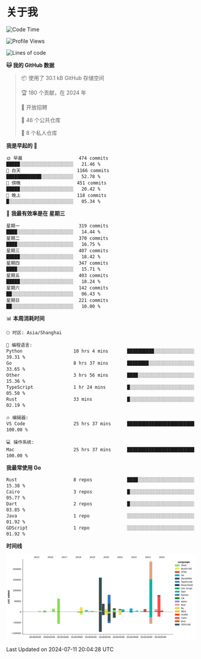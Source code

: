 # 关于我

<!--START_SECTION:waka-->
![Code Time](http://img.shields.io/badge/Code%20Time-2%2C924%20hrs%2025%20mins-blue)

![Profile Views](http://img.shields.io/badge/%E4%B8%AA%E4%BA%BA%E8%B5%84%E6%96%99%E8%A7%82%E7%9C%8B%E6%AC%A1%E6%95%B0-0-blue)

![Lines of code](https://img.shields.io/badge/%E4%BB%8E%E3%80%8CHello%20World%E3%80%8D%E8%B5%B7%E6%88%91%E5%B7%B2%E7%BB%8F%E5%86%99%E4%BA%86-813.2%20thousand%20%E8%A1%8C%E4%BB%A3%E7%A0%81-blue)

**🐱 我的 GitHub 数据** 

> 📦  使用了 30.1 kB GitHub 存储空间 
 > 
> 🏆 180 个贡献，在 2024 年
 > 
> 💼 开放招聘
 > 
> 📜 46 个公共仓库 
 > 
> 🔑 8 个私人仓库 
 > 
**我是早起的 🐤** 

```text
🌞 早晨                     474 commits         █████░░░░░░░░░░░░░░░░░░░░   21.46 % 
🌆 白天                     1166 commits        █████████████░░░░░░░░░░░░   52.78 % 
🌃 傍晚                     451 commits         █████░░░░░░░░░░░░░░░░░░░░   20.42 % 
🌙 晚上                     118 commits         █░░░░░░░░░░░░░░░░░░░░░░░░   05.34 % 
```
📅 **我最有效率是在 星期三** 

```text
星期一                      319 commits         ████░░░░░░░░░░░░░░░░░░░░░   14.44 % 
星期二                      370 commits         ████░░░░░░░░░░░░░░░░░░░░░   16.75 % 
星期三                      407 commits         █████░░░░░░░░░░░░░░░░░░░░   18.42 % 
星期四                      347 commits         ████░░░░░░░░░░░░░░░░░░░░░   15.71 % 
星期五                      403 commits         █████░░░░░░░░░░░░░░░░░░░░   18.24 % 
星期六                      142 commits         ██░░░░░░░░░░░░░░░░░░░░░░░   06.43 % 
星期日                      221 commits         ██░░░░░░░░░░░░░░░░░░░░░░░   10.00 % 
```


📊 **本周消耗时间** 

```text
🕑︎ 时区: Asia/Shanghai

💬 编程语言: 
Python                   10 hrs 4 mins       ██████████░░░░░░░░░░░░░░░   39.31 % 
Go                       8 hrs 37 mins       ████████░░░░░░░░░░░░░░░░░   33.65 % 
Other                    3 hrs 56 mins       ████░░░░░░░░░░░░░░░░░░░░░   15.36 % 
TypeScript               1 hr 24 mins        █░░░░░░░░░░░░░░░░░░░░░░░░   05.50 % 
Rust                     33 mins             █░░░░░░░░░░░░░░░░░░░░░░░░   02.19 % 

🔥 编辑器: 
VS Code                  25 hrs 37 mins      █████████████████████████   100.00 % 

💻 操作系统: 
Mac                      25 hrs 37 mins      █████████████████████████   100.00 % 
```

**我最常使用 Go** 

```text
Rust                     8 repos             ████░░░░░░░░░░░░░░░░░░░░░   15.38 % 
Cairo                    3 repos             █░░░░░░░░░░░░░░░░░░░░░░░░   05.77 % 
Dart                     2 repos             █░░░░░░░░░░░░░░░░░░░░░░░░   03.85 % 
Java                     1 repo              ░░░░░░░░░░░░░░░░░░░░░░░░░   01.92 % 
GDScript                 1 repo              ░░░░░░░░░░░░░░░░░░░░░░░░░   01.92 % 
```



**时间线**

![Lines of Code chart](https://raw.githubusercontent.com/catusax/catusax/master/assets/bar_graph.png)


 Last Updated on 2024-07-11 20:04:28 UTC
<!--END_SECTION:waka-->
